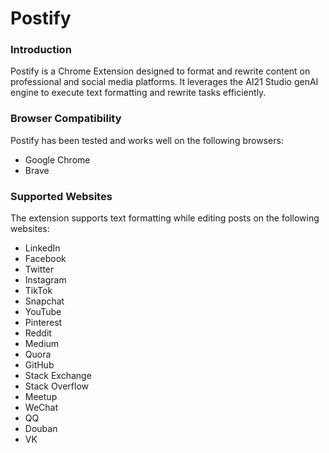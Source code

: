 # Postify

### Introduction
Postify is a Chrome Extension designed to format and rewrite content on professional and social media platforms. It leverages the AI21 Studio genAI engine to execute text formatting and rewrite tasks efficiently.

### Browser Compatibility
Postify has been tested and works well on the following browsers:
+ Google Chrome
+ Brave

### Supported Websites
The extension supports text formatting while editing posts on the following websites:
+ LinkedIn
+ Facebook
+ Twitter
+ Instagram
+ TikTok
+ Snapchat
+ YouTube
+ Pinterest
+ Reddit
+ Medium
+ Quora
+ GitHub
+ Stack Exchange
+ Stack Overflow
+ Meetup
+ WeChat
+ QQ
+ Douban
+ VK
